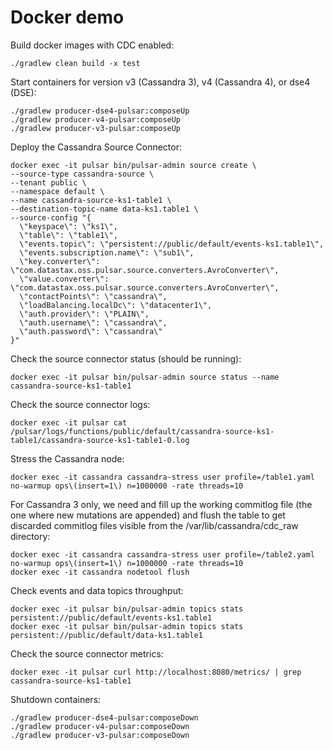 # Docker demo

Build docker images with CDC enabled:

    ./gradlew clean build -x test

Start containers for version v3 (Cassandra 3), v4 (Cassandra 4), or dse4 (DSE):

    ./gradlew producer-dse4-pulsar:composeUp
    ./gradlew producer-v4-pulsar:composeUp
    ./gradlew producer-v3-pulsar:composeUp

Deploy the Cassandra Source Connector:

    docker exec -it pulsar bin/pulsar-admin source create \
    --source-type cassandra-source \
    --tenant public \
    --namespace default \
    --name cassandra-source-ks1-table1 \
    --destination-topic-name data-ks1.table1 \
    --source-config "{
      \"keyspace\": \"ks1\",
      \"table\": \"table1\",
      \"events.topic\": \"persistent://public/default/events-ks1.table1\",
      \"events.subscription.name\": \"sub1\",
      \"key.converter\": \"com.datastax.oss.pulsar.source.converters.AvroConverter\",
      \"value.converter\": \"com.datastax.oss.pulsar.source.converters.AvroConverter\",
      \"contactPoints\": \"cassandra\",
      \"loadBalancing.localDc\": \"datacenter1\",
      \"auth.provider\": \"PLAIN\",
      \"auth.username\": \"cassandra\",
      \"auth.password\": \"cassandra\"
    }"

Check the source connector status (should be running):

    docker exec -it pulsar bin/pulsar-admin source status --name cassandra-source-ks1-table1

Check the source connector logs:

    docker exec -it pulsar cat /pulsar/logs/functions/public/default/cassandra-source-ks1-table1/cassandra-source-ks1-table1-0.log

Stress the Cassandra node:

    docker exec -it cassandra cassandra-stress user profile=/table1.yaml no-warmup ops\(insert=1\) n=1000000 -rate threads=10

For Cassandra 3 only, we need and fill up the working commitlog file (the one where new mutations are appended) and flush the table to get discarded commitlog files visible from the /var/lib/cassandra/cdc_raw directory:

    docker exec -it cassandra cassandra-stress user profile=/table2.yaml no-warmup ops\(insert=1\) n=1000000 -rate threads=10
    docker exec -it cassandra nodetool flush

Check events and data topics throughput:

    docker exec -it pulsar bin/pulsar-admin topics stats persistent://public/default/events-ks1.table1
    docker exec -it pulsar bin/pulsar-admin topics stats persistent://public/default/data-ks1.table1

Check the source connector metrics:

    docker exec -it pulsar curl http://localhost:8080/metrics/ | grep cassandra-source-ks1-table1

Shutdown containers:

    ./gradlew producer-dse4-pulsar:composeDown
    ./gradlew producer-v4-pulsar:composeDown
    ./gradlew producer-v3-pulsar:composeDown
